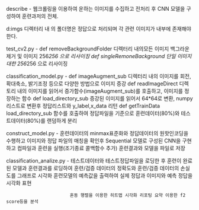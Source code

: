 describe - 웹크롤링을 이용하여 운하는 이미지를 수집하고 전처리 후 CNN 모델을 구성하여 훈련과저의 전체.

d:imgs 디렉터리 내 의 폴더명은 정답으로 처리되며 각 관련 이미지가 내부에 존재해야 한다.

test_cv2.py - def removeBackgroundFolder 디렉터리 내의모든 이미지 백그라운 제거 및 이미지 256*256 으로 리사이징
              def singleRemoneBackground 단일 이미지 대한 256*256 으로 리사이징

classification_model.py - def imageAugment_sub 디렉터리 내의 이미지를 회전, 확대축소, 밝기조정 등으로 다양한 방법으로 이미지 증강
                          def readImageDirect 디렉토리 내의 이미지를 읽어서 증가함수(imageAugment_sub)를 호출하고, 이미지를 정장하는 함수
                          def load_directory_sub 증강된 이미지를 읽어서 64*64로 변환,  numpy 리스트로 변환후 정답리스트와 y_label,x_data 리턴
                          def getTrainData load_directory_sub 함수를 호출하여 정답파일을 기준으로 훈련데이터(80%)와 테스트데이터(80%)를 랜덤하게 분리

construct_model.py - 훈련데이터의 minmax표준화와 정답데이터의 원핫인코딩을 수행하고 이미지와 정답 파일의 매칭을 확인후 
                      Sequential 모델로 구성된 CNN을 구현하고 컴파일과 훈련을 실행(조기종료 콜백함수 추가) 훈련결과와 모델을 파일로 저장

classification_analize.py - 테스트데이터와 테스트정답파일을 로딩한 후 훈련이 완료된 모델과 훈련결과를 로딩하여 훈련/검증 데이터의 정확도와 
                            훈련/검증 데이터의 손실도를 그래프로 시각화 훈련모델의 예측값을 출력하여 실제 정답과 이미지와 예측 정답을 시각화 표현

                            혼동 행렬을 이용한 히트맵 시각화 리포팅 요약 이용한 f2 score등을 분석
                          

